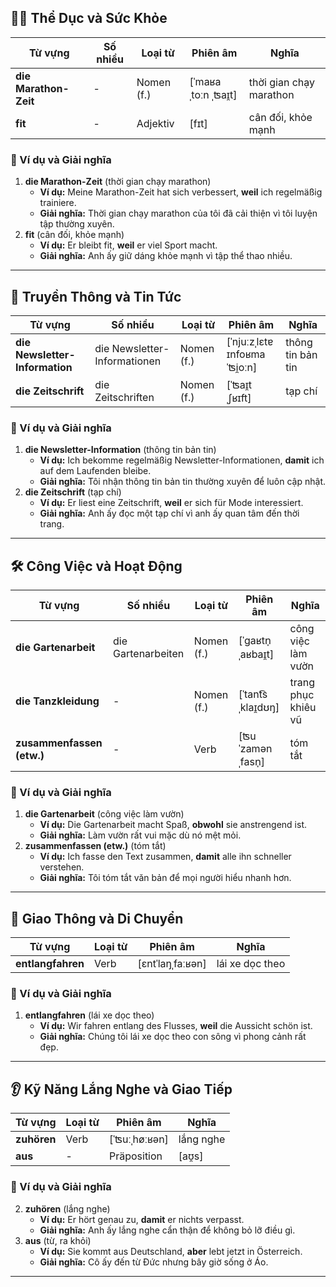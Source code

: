 ## **🏃‍♂️ Thể Dục và Sức Khỏe**

|**Từ vựng**|**Số nhiều**|**Loại từ**|**Phiên âm**|**Nghĩa**|
|---|---|---|---|---|
|**die Marathon-Zeit**|-|Nomen (f.)|[ˈmaʁaˌtoːn ˌʦaɪ̯t]|thời gian chạy marathon|
|**fit**|-|Adjektiv|[fɪt]|cân đối, khỏe mạnh|

### **📌 Ví dụ và Giải nghĩa**

1. **die Marathon-Zeit** (thời gian chạy marathon)
    - **Ví dụ:** Meine Marathon-Zeit hat sich verbessert, **weil** ich regelmäßig trainiere.
    - **Giải nghĩa:** Thời gian chạy marathon của tôi đã cải thiện vì tôi luyện tập thường xuyên.
2. **fit** (cân đối, khỏe mạnh)
    - **Ví dụ:** Er bleibt fit, **weil** er viel Sport macht.
    - **Giải nghĩa:** Anh ấy giữ dáng khỏe mạnh vì tập thể thao nhiều.

---

## **📰 Truyền Thông và Tin Tức**

|**Từ vựng**|**Số nhiều**|**Loại từ**|**Phiên âm**|**Nghĩa**|
|---|---|---|---|---|
|**die Newsletter-Information**|die Newsletter-Informationen|Nomen (f.)|[ˈnjuːzˌlɛtɐ ɪnfoʁmaˈʦi̯oːn]|thông tin bản tin|
|**die Zeitschrift**|die Zeitschriften|Nomen (f.)|[ˈʦaɪ̯tˌʃʁɪft]|tạp chí|

### **📌 Ví dụ và Giải nghĩa**

1. **die Newsletter-Information** (thông tin bản tin)
    - **Ví dụ:** Ich bekomme regelmäßig Newsletter-Informationen, **damit** ich auf dem Laufenden bleibe.
    - **Giải nghĩa:** Tôi nhận thông tin bản tin thường xuyên để luôn cập nhật.
2. **die Zeitschrift** (tạp chí)
    - **Ví dụ:** Er liest eine Zeitschrift, **weil** er sich für Mode interessiert.
    - **Giải nghĩa:** Anh ấy đọc một tạp chí vì anh ấy quan tâm đến thời trang.

---

## **🛠️ Công Việc và Hoạt Động**

|**Từ vựng**|**Số nhiều**|**Loại từ**|**Phiên âm**|**Nghĩa**|
|---|---|---|---|---|
|**die Gartenarbeit**|die Gartenarbeiten|Nomen (f.)|[ˈɡaʁtn̩ˌaʁbaɪ̯t]|công việc làm vườn|
|**die Tanzkleidung**|-|Nomen (f.)|[ˈtant͡sˌklaɪ̯dʊŋ]|trang phục khiêu vũ|
|**zusammenfassen (etw.)**|-|Verb|[ʦuˈzamənˌfasn̩]|tóm tắt|

### **📌 Ví dụ và Giải nghĩa**

1. **die Gartenarbeit** (công việc làm vườn)
    - **Ví dụ:** Die Gartenarbeit macht Spaß, **obwohl** sie anstrengend ist.
    - **Giải nghĩa:** Làm vườn rất vui mặc dù nó mệt mỏi.
2. **zusammenfassen (etw.)** (tóm tắt)
    - **Ví dụ:** Ich fasse den Text zusammen, **damit** alle ihn schneller verstehen.
    - **Giải nghĩa:** Tôi tóm tắt văn bản để mọi người hiểu nhanh hơn.

---

## **🚗 Giao Thông và Di Chuyển**

|**Từ vựng**|**Loại từ**|**Phiên âm**|**Nghĩa**|
|---|---|---|---|
|**entlangfahren**|Verb|[ɛntˈlaŋˌfaːʁən]|lái xe dọc theo|

### **📌 Ví dụ và Giải nghĩa**

1. **entlangfahren** (lái xe dọc theo)
    - **Ví dụ:** Wir fahren entlang des Flusses, **weil** die Aussicht schön ist.
    - **Giải nghĩa:** Chúng tôi lái xe dọc theo con sông vì phong cảnh rất đẹp.

---

## **👂 Kỹ Năng Lắng Nghe và Giao Tiếp**

|**Từ vựng**|**Loại từ**|**Phiên âm**|**Nghĩa**|
|---|---|---|---|
|**zuhören**|Verb|[ˈʦuːˌhøːʁən]|lắng nghe|
|**aus**|-|Präposition|[aʊ̯s]|

### **📌 Ví dụ và Giải nghĩa**

2. **zuhören** (lắng nghe)
    - **Ví dụ:** Er hört genau zu, **damit** er nichts verpasst.
    - **Giải nghĩa:** Anh ấy lắng nghe cẩn thận để không bỏ lỡ điều gì.
3. **aus** (từ, ra khỏi)
    - **Ví dụ:** Sie kommt aus Deutschland, **aber** lebt jetzt in Österreich.
    - **Giải nghĩa:** Cô ấy đến từ Đức nhưng bây giờ sống ở Áo.

---